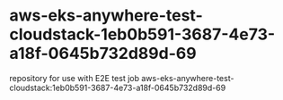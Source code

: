 # aws-eks-anywhere-test-cloudstack-1eb0b591-3687-4e73-a18f-0645b732d89d-69
repository for use with E2E test job aws-eks-anywhere-test-cloudstack:1eb0b591-3687-4e73-a18f-0645b732d89d-69

